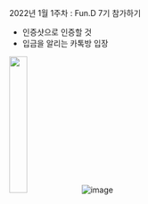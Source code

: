 2022년 1월 1주차 : Fun.D 7기 참가하기
- 인증샷으로 인증할 것
- 입금을 알리는 카톡방 입장

<img src="https://user-images.githubusercontent.com/49779139/147881309-ee753a68-ca53-41c2-9ae1-d01f6a3e1072.png" width="25%" height="25%"> ![image](https://user-images.githubusercontent.com/49779139/148388143-de09e530-0aa0-4c90-89c6-af49c9003182.png)